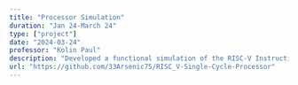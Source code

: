 ```yaml
---
title: "Processor Simulation"
duration: "Jan 24-March 24"
type: ["project"]
date: "2024-03-24"
professor: "Kolin Paul"
description: "Developed a functional simulation of the RISC-V Instruction Set Architecture (ISA) using Logisim. Designed and implemented core components of the RISC-V processor, including the ALU, registers, and control unit"
url: "https://github.com/33Arsenic75/RISC_V-Single-Cycle-Processor"
---
```

